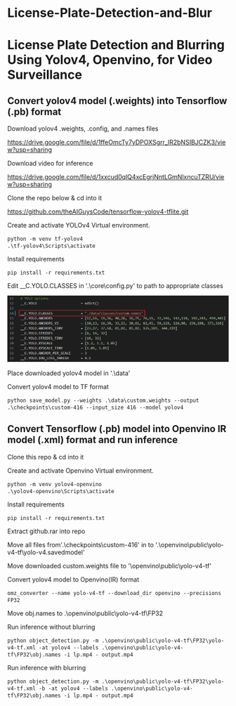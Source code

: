 # License-Plate-Detection-and-Blur

# License Plate Detection and Blurring Using Yolov4, Openvino, for Video Surveillance
## Convert yolov4 model (.weights) into Tensorflow (.pb) format

Download yolov4 .weights, .config, and .names files

https://drive.google.com/file/d/1ffeOmcTy7yDPOXSgrr_lR2bNSIBJCZK3/view?usp=sharing

Download video for inference

https://drive.google.com/file/d/1xxcud0qlQ4xcEgrjNntLGmNlxncuTZRU/view?usp=sharing

Clone the repo below & cd into it

https://github.com/theAIGuysCode/tensorflow-yolov4-tflite.git

Create and activate YOLOv4 Virtual environment.

```
python -m venv tf-yolov4
.\tf-yolov4\Scripts\activate
```

Install requirements

```
pip install -r requirements.txt
```

Edit __C.YOLO.CLASSES in '.\core\config.py' to path to appropriate classes
<p align="center"><img src="helpers/custom_config.png" width="640"\></p>

Place downloaded yolov4 model in '.\data'

Convert yolov4 model to TF format

```
python save_model.py --weights .\data\custom.weights --output .\checkpoints\custom-416 --input_size 416 --model yolov4 
```

## Convert Tensorflow (.pb) model into Openvino IR model (.xml) format and run inference

Clone this repo & cd into it

Create and activate Openvino Virtual environment.

```
python -m venv yolov4-openvino
.\yolov4-openvino\Scripts\activate
```

Install requirements

```
pip install -r requirements.txt
```
Extract github.rar into repo

Move all files from'.\checkpoints\custom-416' in to '.\openvino\public\yolo-v4-tf\yolo-v4.savedmodel'

Move downloaded custom.weights file to '\openvino\public\yolo-v4-tf'

Convert yolov4 model to Openvino(IR) format

```
omz_converter --name yolo-v4-tf --download_dir openvino --precisions FP32
```

Move obj.names to .\openvino\public\yolo-v4-tf\FP32

Run inference without blurring

```
python object_detection.py -m .\openvino\public\yolo-v4-tf\FP32\yolo-v4-tf.xml -at yolov4 --labels .\openvino\public\yolo-v4-tf\FP32\obj.names -i lp.mp4 - output.mp4
```

Run inference with blurring

```
python object_detection.py -m .\openvino\public\yolo-v4-tf\FP32\yolo-v4-tf.xml -b -at yolov4 --labels .\openvino\public\yolo-v4-tf\FP32\obj.names -i lp.mp4 - output.mp4
```
